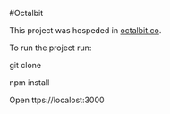 #Octalbit

This project was hospeded in [octalbit.co](https://octalbit.com).

To run the project run:

git clone

npm install

Open ttps://localost:3000

